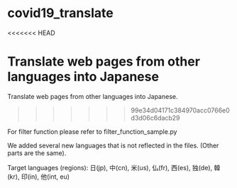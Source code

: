 # covid19_translate
<<<<<<< HEAD

Translate web pages from other languages into Japanese
=======
Translate web pages from other languages into Japanese.
>>>>>>> 99e34d04171c384970acc0766e0d3d06c6dacb29

For filter function please refer to filter_function_sample.py

We added several new languages that is not reflected in the files. (Other parts are the same).

Target languages (regions):
日(jp), 中(cn), 米(us), 仏(fr), 西(es), 独(de), 韓(kr), 印(in), 他(int, eu)



